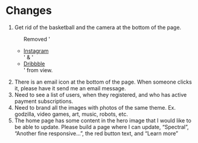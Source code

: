 <h1>Changes</h1>
<ol>
  <li>
    Get rid of the basketball and the camera at the bottom of the page.
    <ul>
      <p>Removed '<li><a href="#" class="icon fa-instagram"><span class="label">Instagram</span></a></li>' & 	'<li><a href="#" class="icon fa-dribbble"><span class="label">Dribbble</span></a></li>' from view.</p>
    </ul>
   </li>
  <li>There is an email icon at the bottom of the page. When someone clicks it, please have it send me an email message.</li>
  <li>Need to see a list of users, when they registered, and who has active payment subscriptions.</li>
  <li>Need to brand all the images with photos of the same theme. Ex. godzilla, video games, art, music, robots, etc.</li>
  <li>The home page has some content in the hero image that I would like to be able to update. Please build a page where I can update, “Spectral”, “Another fine responsive…”, the red button text, and “Learn more”</li>
</ol>

